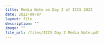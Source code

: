 ```yaml
---
title: Media Note on Day 2 of ICCS 2022
date: 2022-09-07
layout: file
description: ""
image: ""
file_url: /files/ICCS Day 2 Media Note.pdf
---
```

